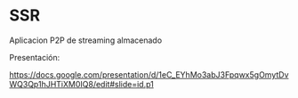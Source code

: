 # SSR
Aplicacion P2P de streaming almacenado

Presentación: 

https://docs.google.com/presentation/d/1eC_EYhMo3abJ3Fpqwx5gOmytDvWQ3Qp1hJHTiXM0IQ8/edit#slide=id.p1
